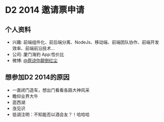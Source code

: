 # D2 2014 邀请票申请

## 个人资料

- 兴趣: 前端组件化、前后端分离、NodeJs、移动端、前端团队协作、前端开发效率、前端前沿技术...
- 公司: 厦门海豹 App:性价比
- 微博: [@原谅你颠倒红尘](http://weibo.com/u/2006656721) 


## 想参加D2 2014的原因

- 一直闭门造车，想出门看看各路大神风采
- 瞻仰业界大牛
- 逛西湖
- 涨见识
- 低调注明：不知能否以酒会友？！哈哈哈
